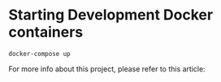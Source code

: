 # Starting Development Docker containers

`docker-compose up`

For more info about this project, please refer to this article:
